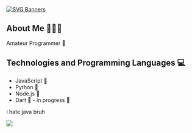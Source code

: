 [![SVG Banners](https://svg-banners.vercel.app/api?type=glitch&text1=🌪️koziuu🌪️&width=1000&height=200)](https://youtu.be/dQw4w9WgXcQ?si=msFZ1RI-r2W-Xgz-)

## About Me 🧑🏻‍💻
Amateur Programmer 🌟

## Technologies and Programming Languages 💻
- JavaScript 📜
- Python 🐍
- Node.js 🚀
- Dart 🎯 - in progress 🎉

i hate java bruh

![](https://media.tenor.com/fMUOPRVdSzUAAAAd/python.gif)
